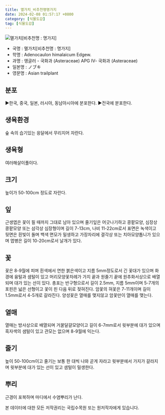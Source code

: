 ```yaml
---
title: 멸가치_비추천명명가지
date: 2024-02-08 01:57:17 +0800
category: [식물도감]
tag: [식물도감]
---
```




![멸가치[비추천명 : 명가지]](/fileUpload/plants/basic/Compositae/Adenocaulon/9786/1_th2.JPG)
- 국명 : 멸가치[비추천명 : 명가지]
- 학명 : Adenocaulon himalaicum Edgew.
- 과명 : 앵글러 - 국화과 (Asteraceae) APG Ⅳ- 국화과 (Asteraceae)
- 일본명 : ノブキ
- 영문명 : Asian trailplant


## 분포
▶한국, 중국, 일본, 러시아, 동남아시아에 분포한다.▶전국에 분포한다.
## 생육환경
숲 속의 습기있는 응달에서 무리지어 자란다.
## 생육형
여러해살이풀이다.
## 크기
높이가 50-100cm 정도로 자란다.
## 잎
근생엽은 꽃이 필 때까지 그대로 남아 있으며 줄기잎은 어긋나기하고 콩팥모양, 심장상 콩팥모양 또는 삼각상 심장형이며 길이 7-13cm, 나비 11-22cm로서 표면은 녹색이고 뒷면은 흰빛이 돌며 백색 면모가 밀생하고 가장자리에 결각상 또는 치아모양톱니가 있으며 엽병은 길이 10-20cm로서 날개가 있다.
## 꽃
꽃은 8-9월에 피며 흰색에서 연한 붉은색이고 지름 5mm정도로서 긴 꽃대가 있으며 화경에 융털과 샘털이 있고 머리모양꽃차례가 가지 끝과 원줄기 끝에 원추화서상으로 배열되며 대가 있는 선이 있다. 총포는 반구형으로서 길이 2.5mm, 지름 5mm이며 5-7개의 포핀은 넓은 선형이고 꽃이 핀 다음 뒤로 젖혀진다. 암꽃의 혀꽃은 7-11개이며 길이 1.5mm로서 4-5개로 갈라진다. 양성꽃은 열매를 맺지않고 암꽃만이 열매를 맺는다.
## 열매
열매는 방사상으로 배열되며 거꿀달걀모양이고 길이 6-7mm로서 윗부분에 대가 있으며 흑자색의 샘털이 있고 관모는 없으며 8-9월에 익는다.
## 줄기
높이 50-100cm이고 줄기는 보통 한 대씩 나와 곧게 자라고 윗부분에서 가지가 갈라지며 윗부분에 대가 있는 선이 있고 샘털이 밀생한다.
## 뿌리
근경이 포복하며 마디에서 수염뿌리가 난다.






본 데이터에 대한 모든 저작권리는 국립수목원 또는 원저작자에게 있습니다.
